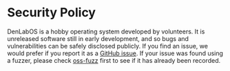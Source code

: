 # Security Policy

DenLabOS is a hobby operating system developed by volunteers. It is unreleased software still in early development, and so bugs and vulnerabilities can be safely disclosed publicly. If you find an issue, we would prefer if you report it as a [GitHub issue](https://github.com/DenLabOS/denlab/issues/new). If your issue was found using a fuzzer, please check [oss-fuzz](https://bugs.chromium.org/p/oss-fuzz/issues/list?q=label:Proj-denlab) first to see if it has already been recorded.
